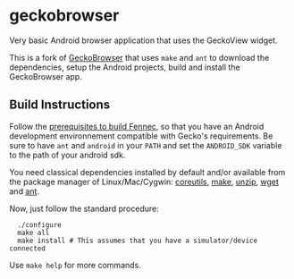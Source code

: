 geckobrowser
============

Very basic Android browser application that uses the GeckoView widget.

This is a fork of [GeckoBrowser](https://github.com/mfinkle/geckobrowser) that
uses `make` and `ant` to download the dependencies, setup the Android projects,
build and install the GeckoBrowser app.

Build Instructions
------------------

Follow the [prerequisites to build Fennec](https://wiki.mozilla.org/Mobile/Fennec/Android), so that you have an Android development environnement compatible
with Gecko's requirements. Be sure to have `ant` and `android` in your `PATH`
and set the `ANDROID_SDK` variable to the path of your android sdk.

You need classical dependencies installed by default and/or available from the
package manager of Linux/Mac/Cygwin:
[coreutils](https://www.gnu.org/software/coreutils/),
[make](https://www.gnu.org/software/make/),
[unzip](http://www.info-zip.org/UnZip.html),
[wget](https://www.gnu.org/software/wget/) and
[ant](http://ant.apache.org/).

Now, just follow the standard procedure:

      ./configure
      make all
      make install # This assumes that you have a simulator/device connected

Use `make help` for more commands.
